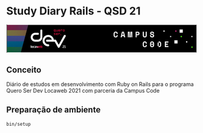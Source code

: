 # Study Diary Rails - QSD 21
[<img src="/public/qsd2021.png"/>](/images/qsd2021.png)

## Conceito

Diário de estudos em desenvolvimento com Ruby on Rails para o programa Quero Ser Dev Locaweb 2021 com parceria da Campus Code

## Preparação de ambiente

```bash
bin/setup
```

